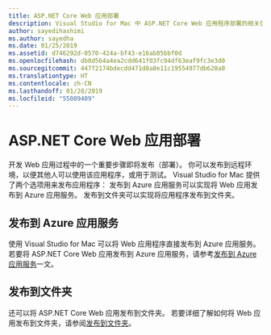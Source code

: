 ```yaml
---
title: ASP.NET Core Web 应用部署
description: Visual Studio for Mac 中 ASP.NET Core Web 应用程序部署的相关信息。
author: sayedihashimi
ms.author: sayedha
ms.date: 01/25/2019
ms.assetid: d746292d-0570-424a-bf43-e16ab85bbf0d
ms.openlocfilehash: db0d564a4ea2cdd641f03fc94df63eaf9fc3e3d0
ms.sourcegitcommit: 447f2174bdecdd471d8a8e11c19554977db620a0
ms.translationtype: HT
ms.contentlocale: zh-CN
ms.lasthandoff: 01/28/2019
ms.locfileid: "55089409"
---
```

# <a name="aspnet-core-web-app-deployment"></a>ASP.NET Core Web 应用部署

开发 Web 应用过程中的一个重要步骤即将发布（部署）。 你可以发布到远程环境，以便其他人可以使用该应用程序，或用于测试。 Visual Studio for Mac 提供了两个选项用来发布应用程序： 发布到 Azure 应用服务可以实现将 Web 应用发布到 Azure 应用服务。 发布到文件夹可以实现将应用程序发布到文件夹。

## <a name="publish-to-azure-app-service"></a>发布到 Azure 应用服务

使用 Visual Studio for Mac 可以将 Web 应用程序直接发布到 Azure 应用服务。 若要将 ASP.NET Core Web 应用发布到 Azure 应用服务，请参考[发布到 Azure 应用服务](publish-app-svc.md)一文。

## <a name="publish-to-folder"></a>发布到文件夹

还可以将 ASP.NET Core Web 应用发布到文件夹。 若要详细了解如何将 Web 应用发布到文件夹，请参阅[发布到文件夹](publish-folder.md)。
